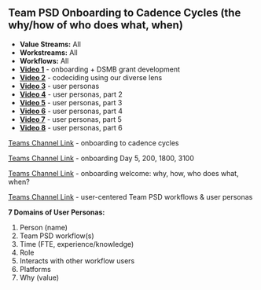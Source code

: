 ## Team PSD Onboarding to Cadence Cycles (the why/how of who does what, when)

- **Value Streams:** All
- **Workstreams:** All
- **Workflows:** All
- [**Video 1**](https://dvagov.sharepoint.com/sites/teampsd_vha/_layouts/15/stream.aspx?id=%2Fsites%2Fteampsd%5Fvha%2FShared%20Documents%2Ftraining%5Fworkgroup%2FRecordings%2Fonboarding%5Fdsmb%5Fgrant%5Fdev%2D20230309%5F100522%2DMeeting%20Recording%2Emp4) - onboarding + DSMB grant development
- [**Video 2**](https://dvagov.sharepoint.com/sites/teampsd_vha/_layouts/15/stream.aspx?id=%2Fsites%2Fteampsd%5Fvha%2FShared%20Documents%2Ftraining%5Fworkgroup%2FRecordings%2Fcodeciding%5Fusing%5Four%5Fdiverse%5Flenses%2D20230309%5F155243%2DMeeting%20Recording%2Emp4) - codeciding using our diverse lens
- [**Video 3**](https://dvagov.sharepoint.com/sites/teampsd_vha/_layouts/15/stream.aspx?id=%2Fsites%2Fteampsd%5Fvha%2FShared%20Documents%2Ftraining%5Fworkgroup%2FRecordings%2Fuser%5Fpersonas%5Fpi%5Fmanagement%5Ftrio%2D20230322%5F104554%2DMeeting%20Recording%2Emp4) - user personas
- [**Video 4**](https://dvagov.sharepoint.com/sites/teampsd_vha/_layouts/15/stream.aspx?id=%2Fsites%2Fteampsd%5Fvha%2FShared%20Documents%2Ftraining%5Fworkgroup%2FRecordings%2Fpi%5Fmanagement%5Ftrio%5Fuser%5Fpersonas%5Fpart2%2D20230322%5F164936%2DMeeting%20Recording%2Emp4) - user personas, part 2
- [**Video 5**](https://dvagov.sharepoint.com/sites/teampsd_vha/_layouts/15/stream.aspx?id=%2Fsites%2Fteampsd%5Fvha%2FShared%20Documents%2Ftraining%5Fworkgroup%2FRecordings%2Fpi%5Fmanagement%5Ftrio%5Fuser%5Fpersonas%5Fpart3%2D20230323%5F101927%2DMeeting%20Recording%2Emp4) - user personas, part 3
- [**Video 6**](https://dvagov.sharepoint.com/sites/teampsd_vha/_layouts/15/stream.aspx?id=%2Fsites%2Fteampsd%5Fvha%2FShared%20Documents%2Ftraining%5Fworkgroup%2FRecordings%2Fpi%5Fmanagement%5Ftrio%5Fuser%5Fpersonas%5Fpart4%2D20230323%5F113537%2DMeeting%20Recording%2Emp4) - user personas, part 4
- [**Video 7**](https://dvagov.sharepoint.com/sites/teampsd_vha/_layouts/15/stream.aspx?id=%2Fsites%2Fteampsd%5Fvha%2FShared%20Documents%2Ftraining%5Fworkgroup%2FRecordings%2Fpi%5Fmanagement%5Ftrio%5Fuser%5Fpersonas%5Fpart5%2D20230323%5F150553%2DMeeting%20Recording%2Emp4) - user personas, part 5
- [**Video 8**](https://dvagov.sharepoint.com/sites/teampsd_vha/_layouts/15/stream.aspx?id=%2Fsites%2Fteampsd%5Fvha%2FShared%20Documents%2Ftraining%5Fworkgroup%2FRecordings%2Fpi%5Fmanagement%5Ftrio%5Fuser%5Fpersonas%5Fpart5%2D20230323%5F170234%2DMeeting%20Recording%2Emp4) - user personas, part 6

[Teams Channel Link](https://teams.microsoft.com/l/message/19:d15133fbfb4d4c3a8c81701292b1890d@thread.skype/1678893176966?tenantId=e95f1b23-abaf-45ee-821d-b7ab251ab3bf&groupId=1db500d5-0d01-4254-af42-ad3f78bafacd&parentMessageId=1678893176966&teamName=teampsd_vha&channelName=training_workflow&createdTime=1678893176966&allowXTenantAccess=false) - onboarding to cadence cycles

[Teams Channel Link](https://teams.microsoft.com/l/message/19:d15133fbfb4d4c3a8c81701292b1890d@thread.skype/1678327156655?tenantId=e95f1b23-abaf-45ee-821d-b7ab251ab3bf&groupId=1db500d5-0d01-4254-af42-ad3f78bafacd&parentMessageId=1678327156655&teamName=teampsd_vha&channelName=training_workflow&createdTime=1678327156655&allowXTenantAccess=false) - onboarding Day 5, 200, 1800, 3100

[Teams Channel Link](https://teams.microsoft.com/_#/tab::8be5d6fc-37b8-43b2-bf42-027eba53b3d1/training_workflow?threadId=19:d15133fbfb4d4c3a8c81701292b1890d@thread.skype&ctx=channel) - onboarding welcome: why, how, who does what, when?

[Teams Channel Link](https://teams.microsoft.com/l/message/19:d15133fbfb4d4c3a8c81701292b1890d@thread.skype/1676923209290?tenantId=e95f1b23-abaf-45ee-821d-b7ab251ab3bf&groupId=1db500d5-0d01-4254-af42-ad3f78bafacd&parentMessageId=1676923209290&teamName=teampsd_vha&channelName=training_workflow&createdTime=1676923209290&allowXTenantAccess=false) - user-centered Team PSD workflows & user personas

**7 Domains of User Personas:**
1. Person (name)
2. Team PSD workflow(s)
3. Time (FTE, experience/knowledge)
4. Role
5. Interacts with other workflow users
6. Platforms
7. Why (value)
